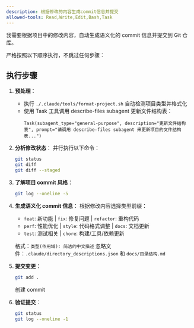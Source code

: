 ```yaml
---
description: 根据修改的内容生成commit信息并提交
allowed-tools: Read,Write,Edit,Bash,Task
---
```


我需要根据项目中的修改内容，自动生成语义化的 commit 信息并提交到 Git 仓库。

严格按照以下顺序执行，不跳过任何步骤：

## 执行步骤

1. **预处理**：
   - 执行 `./.claude/tools/format-project.sh` 自动检测项目类型并格式化
   - 使用 Task 工具调用 describe-files subagent 更新文件结构表：
     ```
     Task(subagent_type="general-purpose", description="更新文件结构表", prompt="请调用 describe-files subagent 来更新项目的文件结构表...")
     ```

2. **分析修改状态**：
   并行执行以下命令：

   ```bash
   git status
   git diff
   git diff --staged
   ```

3. **了解项目 commit 风格**：

   ```bash
   git log --oneline -5
   ```

4. **生成语义化 commit 信息**：
   根据修改内容选择类型前缀：
   - `feat`: 新功能 | `fix`: 修复问题 | `refactor`: 重构代码
   - `perf`: 性能优化 | `style`: 代码格式调整 | `docs`: 文档更新
   - `test`: 测试相关 | `chore`: 构建/工具/依赖更新

   格式：`类型(作用域): 简洁的中文描述`
   忽略文件：`.claude/directory_descriptions.json` 和 `docs/目录结构.md`

5. **提交变更**：

   ```bash
   git add .
   ```

   创建 commit

6. **验证提交**：
   ```bash
   git status
   git log --oneline -1
   ```
